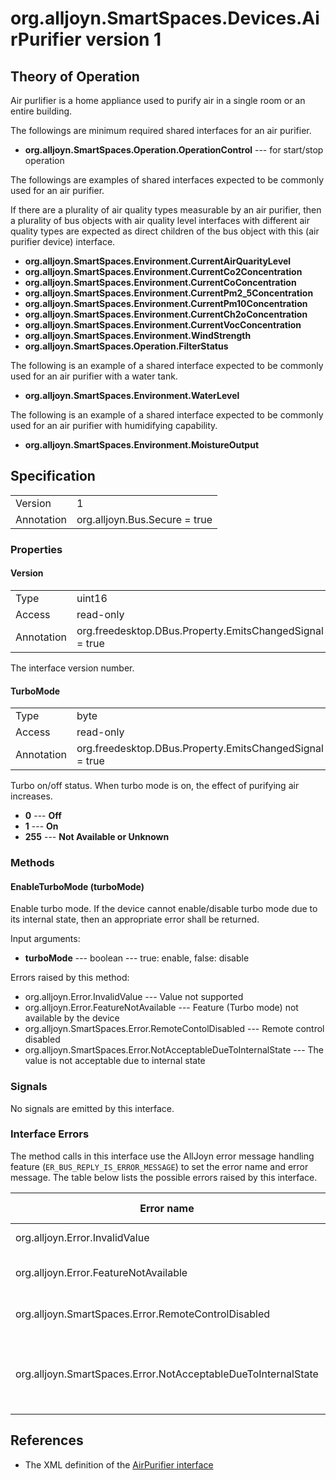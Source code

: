 # org.alljoyn.SmartSpaces.Devices.AirPurifier version 1

## Theory of Operation

Air purlifier is a home appliance used to purify air in a single room or 
an entire building. 

The followings are minimum required shared interfaces for an air purifier.

  * **org.alljoyn.SmartSpaces.Operation.OperationControl** --- for start/stop operation

The followings are examples of shared interfaces expected to be commonly 
used for an air purifier.

If there are a plurality of air quality types measurable by an air 
purifier, then a plurality of bus objects with air quality level 
interfaces with different air quality types are expected as direct 
children of the bus object with this (air purifier device) interface.

  * **org.alljoyn.SmartSpaces.Environment.CurrentAirQuarityLevel**
  * **org.alljoyn.SmartSpaces.Environment.CurrentCo2Concentration**
  * **org.alljoyn.SmartSpaces.Environment.CurrentCoConcentration**
  * **org.alljoyn.SmartSpaces.Environment.CurrentPm2_5Concentration**
  * **org.alljoyn.SmartSpaces.Environment.CurrentPm10Concentration**
  * **org.alljoyn.SmartSpaces.Environment.CurrentCh2oConcentration**
  * **org.alljoyn.SmartSpaces.Environment.CurrentVocConcentration**
  * **org.alljoyn.SmartSpaces.Environment.WindStrength**
  * **org.alljoyn.SmartSpaces.Operation.FilterStatus**
 
The following is an example of a shared interface expected to be 
commonly used for an air purifier with a water tank.

  * **org.alljoyn.SmartSpaces.Environment.WaterLevel**

The following is an example of a shared interface expected to be 
commonly used for an air purifier with humidifying capability.

  * **org.alljoyn.SmartSpaces.Environment.MoistureOutput**

## Specification

|            |                                                                |
|------------|----------------------------------------------------------------|
| Version    | 1                                                              |
| Annotation | org.alljoyn.Bus.Secure = true                                  |

### Properties

#### Version

|            |                                                                |
|------------|----------------------------------------------------------------|
| Type       | uint16                                                         |
| Access     | read-only                                                      |
| Annotation | org.freedesktop.DBus.Property.EmitsChangedSignal = true        |

The interface version number.

#### TurboMode

|            |                                                                |
|------------|----------------------------------------------------------------|
| Type       | byte                                                           |
| Access     | read-only                                                      |
| Annotation | org.freedesktop.DBus.Property.EmitsChangedSignal = true        |

Turbo on/off status.
When turbo mode is on, the effect of purifying air increases.

  * **0** --- **Off**
  * **1** --- **On**
  * **255** --- **Not Available or Unknown**

### Methods

#### EnableTurboMode (turboMode)

Enable turbo mode. 
If the device cannot enable/disable turbo mode due to its internal state, 
then an appropriate error shall be returned.

Input arguments:

  * **turboMode** --- boolean --- true: enable, false: disable

Errors raised by this method:

  * org.alljoyn.Error.InvalidValue --- Value not supported
  * org.alljoyn.Error.FeatureNotAvailable --- Feature (Turbo mode) not available by the device
  * org.alljoyn.SmartSpaces.Error.RemoteContolDisabled --- Remote control disabled
  * org.alljoyn.SmartSpaces.Error.NotAcceptableDueToInternalState --- The value is not acceptable due to internal state

### Signals

No signals are emitted by this interface.

### Interface Errors

The method calls in this interface use the AllJoyn error message handling feature
(`ER_BUS_REPLY_IS_ERROR_MESSAGE`) to set the error name and error message. The table
below lists the possible errors raised by this interface.

| Error name                                                    | Error message                                     |
|---------------------------------------------------------------|---------------------------------------------------|
| org.alljoyn.Error.InvalidValue                                | Invalid value                                     |
| org.alljoyn.Error.FeatureNotAvailable                         | Feature not available                             |
| org.alljoyn.SmartSpaces.Error.RemoteControlDisabled           | Remote control disabled                           |
| org.alljoyn.SmartSpaces.Error.NotAcceptableDueToInternalState | The Value is not acceptable due to internal state |

## References

  * The XML definition of the [AirPurifier interface](AirPurifier-v1.xml)
